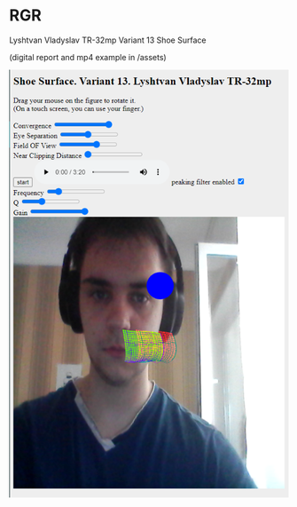 # RGR

Lyshtvan Vladyslav TR-32mp
Variant 13 Shoe Surface

(digital report and mp4 example in /assets)

![image](/assets/rgr.png)